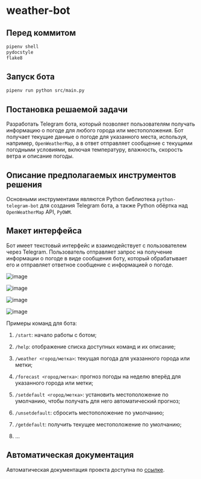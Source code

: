 # weather-bot

## Перед коммитом

``` bash
pipenv shell
pydocstyle
flake8
```

## Запуск бота

``` bash
pipenv run python src/main.py 
```

## Постановка решаемой задачи

Разработать Telegram бота, который позволяет пользователям получать информацию о погоде для любого города или
местоположения.
Бот получает текущие данные о погоде для указанного места, используя, например, `OpenWeatherMap`, а в ответ
отправляет сообщение с текущими погодными условиями, включая температуру, влажность, скорость ветра и описание погоды.

## Описание предполагаемых инструментов решения

Основными инструментами являются Python библиотека `python-telegram-bot` для создания Telegram бота, а также
Python обёртка над `OpenWeatherMap` API, `PyOWM`.

## Макет интерфейса

Бот имеет текстовый интерфейс и взаимодействует с пользователем через Telegram.
Пользователь отправляет запрос на получение информации о погоде в виде сообщения боту,
который обрабатывает его и отправляет ответное сообщение с информацией о погоде.

![image](https://raw.githubusercontent.com/Sidl419/weather-bot/master/.github/images/buttons.jpg)

![image](https://raw.githubusercontent.com/Sidl419/weather-bot/master/.github/images/forecast.jpg)

![image](https://raw.githubusercontent.com/Sidl419/weather-bot/master/.github/images/message.jpg)

![image](https://raw.githubusercontent.com/Sidl419/weather-bot/master/.github/images/ru_lang.jpg)

Примеры команд для бота:

1. `/start`: начало работы с ботом;

2. `/help`: отображение списка доступных команд и их описание;

3. `/weather <город/метка>`: текущая погода для указанного города или метки;

4. `/forecast <город/метка>`: прогноз погоды на неделю вперёд для указанного города или метки;

5. `/setdefault <город/метка>`: установить местоположение по умолчанию, чтобы получать для него автоматический прогноз;

6. `/unsetdefault`: сбросить местоположение по умолчанию;

7. `/getdefault`: получить текущее местоположение по умолчанию;

8. ...

## Автоматическая документация

Автоматическая документация проекта доступна по [ссылке](https://sidl419.github.io/weather-bot).
